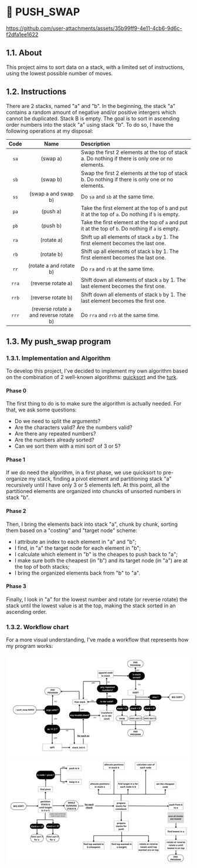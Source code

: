# 💯 PUSH_SWAP

https://github.com/user-attachments/assets/35b99ff9-4e11-4cb6-9d6c-f2dfa1ee1622

## 1.1. About
This project aims to sort data on a stack, with a limited set of instructions, using the lowest possible number of moves.

## 1.2. Instructions
There are 2 stacks, named "a" and "b". In the beginning, the stack "a" contains a random amount of negative and/or positive intergers which cannot be duplicated. Stack B is empty. The goal is to sort in ascending order numbers into the stack "a" using stack "b". To do so, I have the following operations at my disposal:

| Code | Name | Description |
|:----:| :---:| :----------|
| `sa` | (swap a) | Swap the first 2 elements at the top of stack a. Do nothing if there is only one or no elements. |
| `sb` | (swap b) | Swap the first 2 elements at the top of stack b. Do nothing if there is only one or no elements. |
| `ss` | (swap a and swap b) | Do `sa` and `sb` at the same time. |Explanation Replace all val
| `pa` | (push a) | Take the first element at the top of `b` and put it at the top of `a`. Do nothing if `b` is empty. |
| `pb` | (push b) | Take the first element at the top of `a` and put it at the top of `b`. Do nothing if `a` is empty. |
| `ra` | (rotate a) | Shift up all elements of stack `a` by 1. The first element becomes the last one. |
| `rb` | (rotate b) | Shift up all elements of stack `b` by 1. The first element becomes the last one. |
| `rr` | (rotate a and rotate b) | Do `ra` and `rb` at the same time. |
| `rra` | (reverse rotate a) | Shift down all elements of stack `a` by 1. The last element becomes the first one. |
| `rrb` | (reverse rotate b) | Shift down all elements of stack `b` by 1. The last element becomes the first one. |
| `rrr` | (reverse rotate a and reverse rotate b) | Do `rra` and `rrb` at the same time. |
  
## 1.3. My push_swap program

### 1.3.1. Implementation and Algorithm
To develop this project, I've decided to implement my own algorithm based on the combination of 2 well-known algorithms: [quicksort](https://www.geeksforgeeks.org/quick-sort-algorithm/) and the [turk](https://medium.com/@ayogun/push-swap-c1f5d2d41e97).

#### Phase 0
The first thing to do is to make sure the algorithm is actually needed. For that, we ask some questions:
- Do we need to split the arguments?
- Are the characters valid? Are the numbers valid?
- Are there any repeated numbers?
- Are the numbers already sorted?
- Can we sort them with a mini sort of 3 or 5?
#### Phase 1
If we do need the algorithm, in a first phase, we use quicksort to pre-organize my stack, finding a pivot element and partitioning stack "a" recursively until I have only 3 or 5 elements left. 
At this point, all the partitioned elements are organized into chuncks of unsorted numbers in stack "b".
#### Phase 2
Then, I bring the elements back into stack "a", chunk by chunk, sorting them based on a "costing" and "target node" scheme: 
- I attribute an index to each element in "a" and "b";
- I find, in "a" the target node for each element in "b";
- I calculate which element in "b" is the cheapes to push back to "a";
- I make sure both the cheapest (in "b") and its target node (in "a") are at the top of both stacks;
- I bring the organized elements back from "b" to "a".
#### Phase 3
Finally, I look in "a" for the lowest number and rotate (or reverse rotate) the stack until the lowest value is at the top, making the stack sorted in an ascending order.

### 1.3.2. Workflow chart
For a more visual understanding, I've made a workflow that represents how my program works:

<div aling="center">
    <img src="files/workflow_p1.png">    
    <img src="files/workflow_p2.png">
</div>
